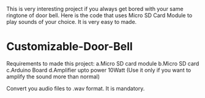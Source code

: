This is very interesting project if you always get bored with your same ringtone of door bell. 
Here is the code that uses Micro SD Card Module to play sounds of your choice. It is very easy to made.
# Customizable-Door-Bell
Requirements to made this project:
a.Micro SD card module
b.Micro SD card
c.Arduino Board
d.Amplifier upto power 10Watt (Use it only if you want to amplify the sound more than normal)

Convert you audio files to .wav format. It is mandatory.
